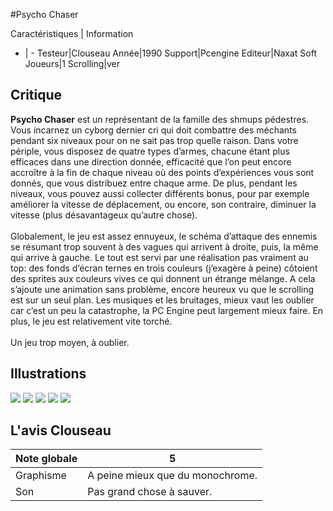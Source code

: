 #Psycho Chaser

Caractéristiques | Information
- | -
Testeur|Clouseau
Année|1990
Support|Pcengine
Editeur|Naxat Soft
Joueurs|1
Scrolling|ver

## Critique
<b>Psycho Chaser</b> est un représentant de la famille des shmups pédestres. Vous incarnez un cyborg dernier cri qui doit combattre des méchants pendant six niveaux pour on ne sait pas trop quelle raison. Dans votre périple, vous disposez de quatre types d’armes, chacune étant plus efficaces dans une direction donnée, efficacité que l’on peut encore accroître à la fin de chaque niveau où des points d’expériences vous sont donnés, que vous distribuez entre chaque arme. De plus, pendant les niveaux, vous pouvez aussi collecter différents bonus, pour par exemple améliorer la vitesse de déplacement, ou encore, son contraire, diminuer la vitesse (plus désavantageux qu’autre chose).<br/><br/>Globalement, le jeu est assez ennuyeux, le schéma d’attaque des ennemis se résumant trop souvent à des vagues qui arrivent à droite, puis, la même qui arrive à gauche. Le tout est servi par une réalisation pas vraiment au top: des fonds d’écran ternes en trois couleurs (j’exagère à peine) côtoient des sprites aux couleurs vives ce qui donnent un étrange mélange. A cela s’ajoute une animation sans problème, encore heureux vu que le scrolling est sur un seul plan. Les musiques et les bruitages, mieux vaut les oublier car c’est un peu la catastrophe, la PC Engine peut largement mieux faire. En plus, le jeu est relativement vite torché.<br/><br/>Un jeu trop moyen, à oublier.

## Illustrations
![](http://www.shmup.com/images/thumbs/psycho_chaser_1.jpg)
![](http://www.shmup.com/images/thumbs/psycho_chaser_2.jpg)
![](http://www.shmup.com/images/thumbs/psycho_chaser_3.jpg)
![](http://www.shmup.com/images/thumbs/)
![](http://www.shmup.com/images/thumbs/)

## L'avis Clouseau
Note globale|5
-|-
Graphisme|A peine mieux que du monochrome.
Son|Pas grand chose à sauver.
